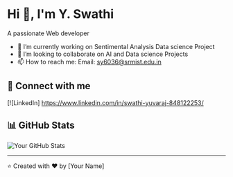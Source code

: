 # Hi 👋, I'm Y. Swathi
A passionate Web developer

- 🔭 I’m currently working on Sentimental Analysis Data science Project
- 👯 I’m looking to collaborate on AI and Data science Projects
- 📫 How to reach me: Email: sy6036@srmist.edu.in
                      

## 🔗 Connect with me
[![LinkedIn] https://www.linkedin.com/in/swathi-yuvaraj-848122253/

## 📊 GitHub Stats  
![Your GitHub Stats](https://github-readme-stats.vercel.app/api?username=Swathi17Y&show_icons=true&theme=dark)

---
⭐️ Created with ❤️ by [Your Name]
